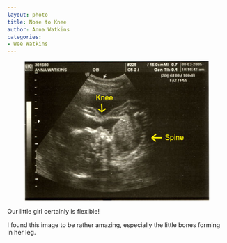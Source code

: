 ```yaml
---
layout: photo
title: Nose to Knee
author: Anna Watkins
categories:
- Wee Watkins
---
```


<figure><img class="photo" src="/photos/Knee-Nose.jpg"></figure>

Our little girl certainly is flexible!

I found this image to be rather amazing, especially the little bones forming
in her leg.

